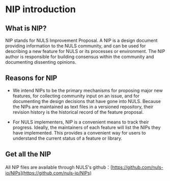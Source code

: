 # NIP introduction

## What is NIP?

NIP stands for NULS Improvement Proposal. A NIP is a design document providing information to the NULS community, and can be used for describing a new feature for NULS or its processes or environment. The NIP author is responsible for building consensus within the community and documenting dissenting opinions.

## Reasons for NIP

- We intend NIPs to be the primary mechanisms for proposing major new features, for collecting community input on an issue, and for documenting the design decisions that have gone into NULS. Because the NIPs are maintained as text files in a versioned repository, their revision history is the historical record of the feature proposal.

- For NULS implementers, NIP is a convenient means to track their progress. Ideally, the maintainers of each feature will list the NIPs they have implemented. This provides a convenient way for users to understand the current status of a feature or library.

## Get all the NIP

All NIP files are available through NULS's github：[https://github.com/nuls-io/NIPs](https://github.com/nuls-io/NIPs)